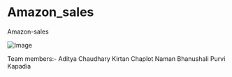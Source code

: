 # Amazon_sales
Amazon-sales

![Image](https://github.com/user-attachments/assets/9ae37f5e-999f-4eb6-b563-932dd02952ec)

Team members:- Aditya Chaudhary
Kirtan Chaplot
Naman Bhanushali
Purvi Kapadia



